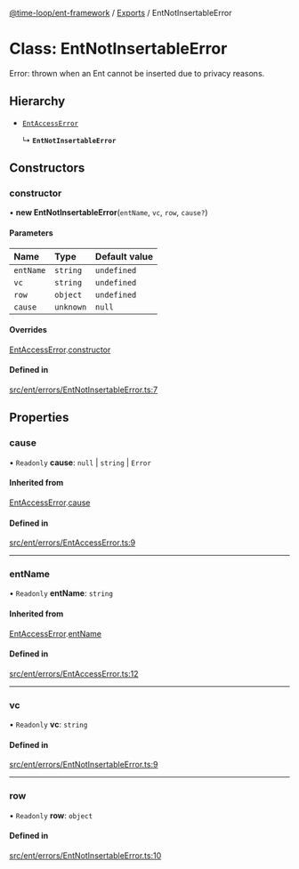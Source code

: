 [@time-loop/ent-framework](../README.md) / [Exports](../modules.md) / EntNotInsertableError

# Class: EntNotInsertableError

Error: thrown when an Ent cannot be inserted due to privacy reasons.

## Hierarchy

- [`EntAccessError`](EntAccessError.md)

  ↳ **`EntNotInsertableError`**

## Constructors

### constructor

• **new EntNotInsertableError**(`entName`, `vc`, `row`, `cause?`)

#### Parameters

| Name | Type | Default value |
| :------ | :------ | :------ |
| `entName` | `string` | `undefined` |
| `vc` | `string` | `undefined` |
| `row` | `object` | `undefined` |
| `cause` | `unknown` | `null` |

#### Overrides

[EntAccessError](EntAccessError.md).[constructor](EntAccessError.md#constructor)

#### Defined in

[src/ent/errors/EntNotInsertableError.ts:7](https://github.com/clickup/rest-client/blob/master/src/ent/errors/EntNotInsertableError.ts#L7)

## Properties

### cause

• `Readonly` **cause**: ``null`` \| `string` \| `Error`

#### Inherited from

[EntAccessError](EntAccessError.md).[cause](EntAccessError.md#cause)

#### Defined in

[src/ent/errors/EntAccessError.ts:9](https://github.com/clickup/rest-client/blob/master/src/ent/errors/EntAccessError.ts#L9)

___

### entName

• `Readonly` **entName**: `string`

#### Inherited from

[EntAccessError](EntAccessError.md).[entName](EntAccessError.md#entname)

#### Defined in

[src/ent/errors/EntAccessError.ts:12](https://github.com/clickup/rest-client/blob/master/src/ent/errors/EntAccessError.ts#L12)

___

### vc

• `Readonly` **vc**: `string`

#### Defined in

[src/ent/errors/EntNotInsertableError.ts:9](https://github.com/clickup/rest-client/blob/master/src/ent/errors/EntNotInsertableError.ts#L9)

___

### row

• `Readonly` **row**: `object`

#### Defined in

[src/ent/errors/EntNotInsertableError.ts:10](https://github.com/clickup/rest-client/blob/master/src/ent/errors/EntNotInsertableError.ts#L10)

